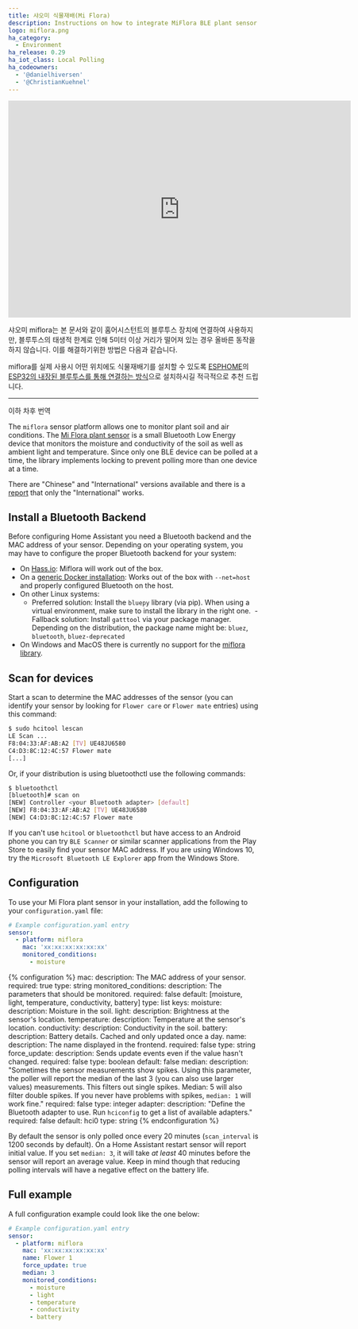 ```yaml
---
title: 샤오미 식물재배(Mi Flora)
description: Instructions on how to integrate MiFlora BLE plant sensor with Home Assistant.
logo: miflora.png
ha_category:
  - Environment
ha_release: 0.29
ha_iot_class: Local Polling
ha_codeowners:
  - '@danielhiversen'
  - '@ChristianKuehnel'
---
```

<iframe width="690" height="437" src="https://www.youtube.com/embed/UE-vcslPnKc" frameborder="0" allow="accelerometer; autoplay; encrypted-media; gyroscope; picture-in-picture" allowfullscreen></iframe>

샤오미 miflora는 본 문서와 같이 홈어시스턴트의 블루투스 장치에 연결하여 사용하지만, 블루투스의 태생적 한계로 인해 5미터 이상 거리가 떨어져 있는 경우 올바른 동작을 하지 않습니다. 이를 해결하기위한 방법은 다음과 같습니다. 

miflora를 실제 사용시 어떤 위치에도 식물재배기를 설치할 수 있도록 [ESPHOME](https://hakorea.github.io/integrations/esphome/)의 [ESP32의 내장된 블루투스를 통해 연결하는 방식](https://esphome.io/components/sensor/xiaomi_hhccjcy01.html)으로 설치하시길 적극적으로 추천 드립니다. 

-------------------------------------------------------------------------------------------------------
이하 차후 번역

The `miflora` sensor platform allows one to monitor plant soil and air conditions. The [Mi Flora plant sensor](https://gadget-freakz.com/product/xiaomi-mi-flora-plant-sensor/) is a small Bluetooth Low Energy device that monitors the moisture and conductivity of the soil as well as ambient light and temperature. Since only one BLE device can be polled at a time, the library implements locking to prevent polling more than one device at a time.

There are "Chinese" and "International" versions available and there is a [report](https://community.home-assistant.io/t/miflora-showing-data-unknown/19550/8) that only the "International" works.

## Install a Bluetooth Backend

Before configuring Home Assistant you need a Bluetooth backend and the MAC address of your sensor. Depending on your operating system, you may have to configure the proper Bluetooth backend for your system:

- On [Hass.io](/hassio/installation/): Miflora will work out of the box.
- On a [generic Docker installation](/docs/installation/docker/): Works out of the box with `--net=host` and properly configured Bluetooth on the host.
- On other Linux systems:
  - Preferred solution: Install the `bluepy` library (via pip). When using a virtual environment, make sure to install the library in the right one.
  - Fallback solution: Install `gatttool` via your package manager. Depending on the distribution, the package name might be: `bluez`, `bluetooth`, `bluez-deprecated`
- On Windows and MacOS there is currently no support for the [miflora library](https://github.com/open-homeautomation/miflora/).

## Scan for devices

Start a scan to determine the MAC addresses of the sensor (you can identify your sensor by looking for `Flower care` or `Flower mate` entries) using this command:

```bash
$ sudo hcitool lescan
LE Scan ...
F8:04:33:AF:AB:A2 [TV] UE48JU6580
C4:D3:8C:12:4C:57 Flower mate
[...]
```

Or, if your distribution is using bluetoothctl use the following commands:

```bash
$ bluetoothctl
[bluetooth]# scan on
[NEW] Controller <your Bluetooth adapter> [default]
[NEW] F8:04:33:AF:AB:A2 [TV] UE48JU6580
[NEW] C4:D3:8C:12:4C:57 Flower mate
```

If you can't use `hcitool` or `bluetoothctl` but have access to an Android phone you can try `BLE Scanner` or similar scanner applications from the Play Store to easily find your sensor MAC address. If you are using Windows 10, try the `Microsoft Bluetooth LE Explorer` app from the Windows Store.

## Configuration

To use your Mi Flora plant sensor in your installation, add the following to your `configuration.yaml` file:

```yaml
# Example configuration.yaml entry
sensor:
  - platform: miflora
    mac: 'xx:xx:xx:xx:xx:xx'
    monitored_conditions:
      - moisture
```

{% configuration %}
mac:
  description: The MAC address of your sensor.
  required: true
  type: string
monitored_conditions:
  description: The parameters that should be monitored.
  required: false
  default: [moisture, light, temperature, conductivity, battery]
  type: list
  keys:
    moisture:
      description: Moisture in the soil.
    light:
      description: Brightness at the sensor's location.
    temperature:
      description: Temperature at the sensor's location.
    conductivity:
      description: Conductivity in the soil.
    battery:
      description: Battery details. Cached and only updated once a day.
name:
  description: The name displayed in the frontend.
  required: false
  type: string
force_update:
  description: Sends update events even if the value hasn't changed.
  required: false
  type: boolean
  default: false
median:
  description: "Sometimes the sensor measurements show spikes. Using this parameter, the poller will report the median of the last 3 (you can also use larger values) measurements. This filters out single spikes. Median: 5 will also filter double spikes. If you never have problems with spikes, `median: 1` will work fine."
  required: false
  type: integer
adapter:
  description: "Define the Bluetooth adapter to use. Run `hciconfig` to get a list of available adapters."
  required: false
  default: hci0
  type: string
{% endconfiguration %}

<div class='note warning'>

By default the sensor is only polled once every 20 minutes (`scan_interval` is 1200 seconds by default). On a Home Assistant restart sensor will report initial value. If you set `median: 3`, it will take _at least_ 40 minutes before the sensor will report an average value. Keep in mind though that reducing polling intervals will have a negative effect on the battery life.

</div>

## Full example

A full configuration example could look like the one below:

```yaml
# Example configuration.yaml entry
sensor:
  - platform: miflora
    mac: 'xx:xx:xx:xx:xx:xx'
    name: Flower 1
    force_update: true    
    median: 3
    monitored_conditions:
      - moisture
      - light
      - temperature
      - conductivity
      - battery
```
